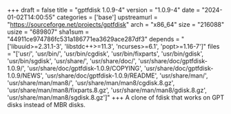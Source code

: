 +++
draft = false
title = "gptfdisk 1.0.9-4"
version = "1.0.9-4"
date = "2024-01-02T14:00:55"
categories = ['base']
upstreamurl = "https://sourceforge.net/projects/gptfdisk"
arch = "x86_64"
size = "216088"
usize = "689807"
sha1sum = "44911ce974786fc531a186771ea3629ace287df3"
depends = "['libuuid>=2.31.1-3', 'libstdc++>=11.3', 'ncurses>=6.1', 'popt>=1.16-7']"
files = "['usr/', 'usr/bin/', 'usr/bin/cgdisk', 'usr/bin/fixparts', 'usr/bin/gdisk', 'usr/bin/sgdisk', 'usr/share/', 'usr/share/doc/', 'usr/share/doc/gptfdisk-1.0.9/', 'usr/share/doc/gptfdisk-1.0.9/COPYING', 'usr/share/doc/gptfdisk-1.0.9/NEWS', 'usr/share/doc/gptfdisk-1.0.9/README', 'usr/share/man/', 'usr/share/man/man8/', 'usr/share/man/man8/cgdisk.8.gz', 'usr/share/man/man8/fixparts.8.gz', 'usr/share/man/man8/gdisk.8.gz', 'usr/share/man/man8/sgdisk.8.gz']"
+++
A clone of fdisk that works on GPT disks instead of MBR disks.